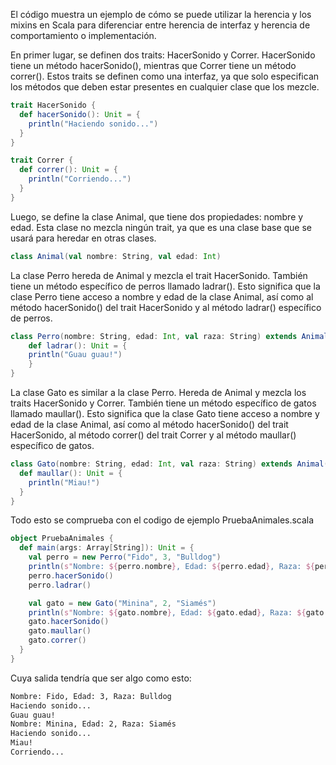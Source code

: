 El código muestra un ejemplo de cómo se puede utilizar la herencia y los mixins en Scala para diferenciar entre herencia de interfaz y herencia de comportamiento o implementación.

En primer lugar, se definen dos traits: HacerSonido y Correr. HacerSonido tiene un método hacerSonido(), mientras que Correr tiene un método correr(). Estos traits se definen como una interfaz, ya que solo especifican los métodos que deben estar presentes en cualquier clase que los mezcle.

```scala
trait HacerSonido {
  def hacerSonido(): Unit = {
    println("Haciendo sonido...")
  }
}

trait Correr {
  def correr(): Unit = {
    println("Corriendo...")
  }
}
```

Luego, se define la clase Animal, que tiene dos propiedades: nombre y edad. Esta clase no mezcla ningún trait, ya que es una clase base que se usará para heredar en otras clases.

```scala
class Animal(val nombre: String, val edad: Int) 
```

La clase Perro hereda de Animal y mezcla el trait HacerSonido. También tiene un método específico de perros llamado ladrar(). Esto significa que la clase Perro tiene acceso a nombre y edad de la clase Animal, así como al método hacerSonido() del trait HacerSonido y al método ladrar() específico de perros.

```scala
class Perro(nombre: String, edad: Int, val raza: String) extends Animal(nombre, edad) with HacerSonido with Correr{
    def ladrar(): Unit = {
    println("Guau guau!")
    }
}
```

La clase Gato es similar a la clase Perro. Hereda de Animal y mezcla los traits HacerSonido y Correr. También tiene un método específico de gatos llamado maullar(). Esto significa que la clase Gato tiene acceso a nombre y edad de la clase Animal, así como al método hacerSonido() del trait HacerSonido, al método correr() del trait Correr y al método maullar() específico de gatos.

```scala
class Gato(nombre: String, edad: Int, val raza: String) extends Animal(nombre, edad) with HacerSonido with Correr {
  def maullar(): Unit = {
    println("Miau!")
  }
}
```

Todo esto se comprueba con el codigo de ejemplo PruebaAnimales.scala

```scala
object PruebaAnimales {
  def main(args: Array[String]): Unit = {
    val perro = new Perro("Fido", 3, "Bulldog")
    println(s"Nombre: ${perro.nombre}, Edad: ${perro.edad}, Raza: ${perro.raza}")
    perro.hacerSonido()
    perro.ladrar()

    val gato = new Gato("Minina", 2, "Siamés")
    println(s"Nombre: ${gato.nombre}, Edad: ${gato.edad}, Raza: ${gato.raza}")
    gato.hacerSonido()
    gato.maullar()
    gato.correr()
  }
}
```

Cuya salida tendría que ser algo como esto:

```bash
Nombre: Fido, Edad: 3, Raza: Bulldog
Haciendo sonido...
Guau guau!
Nombre: Minina, Edad: 2, Raza: Siamés
Haciendo sonido...
Miau!
Corriendo...
```